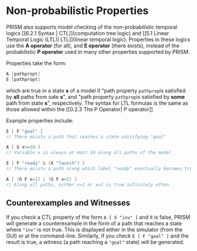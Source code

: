 # Non-probabilistic Properties

PRISM also supports model checking of the non-probabilistic temporal logics [[6.2.1 Syntax | CTL]](computation tree logic) and [[5.1 Linear Temporal Logic (LTL)| LTL]](linear temporal logic). Properties in these logics use the **A operator** (for all), and **E operator** (there exists), instead of the probabilistic **P operator** used in many other properties supported by PRISM.

Properties take the form:
```c
A [pathpropt]
E [pathpropt]
```

which are true in a state **s** of a model if "path property `pathprop`is satisfied by **all** paths from sate **s**", and "path property `pathprop`is satisfied by **some** path from state **s**", respectively. The syntax for LTL formulas is the same as those allowed within the [[0.2.3 The P Operator| P operator]]

Example properties include:

```c
E [ F "goal" ]
// There exists a path that reaches a state satisfying "goal"
```


```c
A [ G x<=10 ] 
// Variable x is always at most 10 along all paths of the model
```


```c
E [ F "ready" & (X "launch") ] 
// There exists a path along which label "ready" eventually becomes true and label "launch" is true immediately afterwards
```


```c
A [ (G F x=1) | (G F x=2) ] 
// Along all paths, either x=1 or x=2 is true infinitely often
```

## Counterexamples and Witnesses

If you check a CTL property of the form `A [ G "inv" ]` and it is false, PRISM will generate a counterexample in the form of a path that reaches a state where `"inv"` is not true. This is displayed either in the simulator (from the GUI) or at the command-line. Similarly, if you check `E [ F "goal" ]` and the result is true, a witness (a path reaching a `"goal"` state) will be generated.

